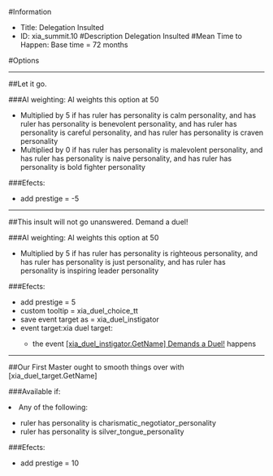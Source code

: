 #Information
 - Title: Delegation Insulted
 - ID: xia_summit.10
#Description
Delegation Insulted
#Mean Time to Happen:
Base time = 72 months

#Options

___
##Let it go.

###AI weighting:
AI weights this option at 50
 - Multiplied by 5 if has ruler has personality is calm personality, and has ruler has personality is benevolent personality, and has ruler has personality is careful personality, and has ruler has personality is craven personality
 - Multiplied by 0 if has ruler has personality is malevolent personality, and has ruler has personality is naive personality, and has ruler has personality is bold fighter personality


###Efects:<ul><li>add prestige = -5</li></ul>

___
##This insult will not go unanswered. Demand a duel!

###AI weighting:
AI weights this option at 50
 - Multiplied by 5 if has ruler has personality is righteous personality, and has ruler has personality is just personality, and has ruler has personality is inspiring leader personality


###Efects:<ul><li>add prestige = 5</li><li>custom tooltip = xia_duel_choice_tt</li><li>save event target as = xia_duel_instigator</li><li>event target:xia duel target:</li><ul><li>the event [[xia_duel_instigator.GetName] Demands a Duel!](../events/xia_duel_instigator_getname_demands_a_duel.md) happens</li></ul></ul>

___
##Our First Master ought to smooth things over with [xia_duel_target.GetName]

###Available if:
<li>Any of the following:</li><ul><li>ruler has personality is charismatic_negotiator_personality</li><li>ruler has personality  is silver_tongue_personality</li></ul>

###Efects:<ul><li>add prestige = 10</li></ul>
